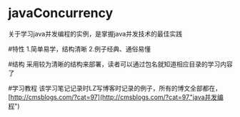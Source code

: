 # javaConcurrency
关于学习java并发编程的实例，是掌握java并发技术的最佳实践

#特性
1.简单易学，结构清晰
2.例子经典、通俗易懂


#结构
采用较为清晰的结构来部署，读者可以通过包名就知道相应目录的学习内容了





#学习教程
该学习笔记记录时LZ写博客时记录的例子，所有的博文全部都在，[http://cmsblogs.com/?cat=97](http://cmsblogs.com/?cat=97,"java并发编程")
